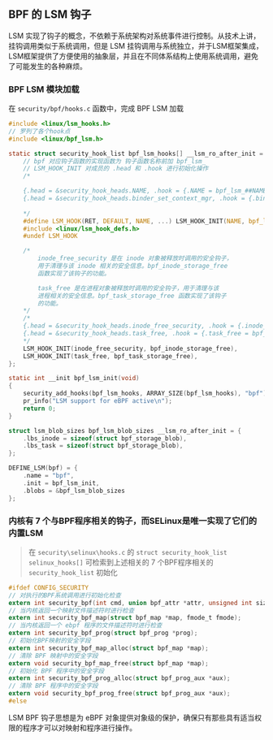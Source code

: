 ## BPF 的 LSM 钩子

LSM 实现了钩子的概念，不依赖于系统架构对系统事件进行控制。从技术上讲，挂钩调用类似于系统调用，但是 LSM 挂钩调用与系统独立，并于LSM框架集成，LSM框架提供了方便使用的抽象层，并且在不同体系结构上使用系统调用，避免了可能发生的各种麻烦。

### BPF LSM 模块加载

在 `security/bpf/hooks.c` 函数中，完成 BPF LSM 加载
```c
#include <linux/lsm_hooks.h>
// 罗列了各个hook点
#include <linux/bpf_lsm.h>

static struct security_hook_list bpf_lsm_hooks[] __lsm_ro_after_init = {
	// bpf 对应钩子函数的实现函数为 钩子函数名称前加 bpf_lsm_
	// LSM_HOOK_INIT 对成员的 .head 和 .hook 进行初始化操作
	/*

	{.head = &security_hook_heads.NAME, .hook = {.NAME = bpf_lsm_##NAME}}
	{.head = &security_hook_heads.binder_set_context_mgr, .hook = {.binder_set_context_mgr = bpf_lsm_binder_set_context_mgr}}
	
	*/
	#define LSM_HOOK(RET, DEFAULT, NAME, ...) LSM_HOOK_INIT(NAME, bpf_lsm_##NAME),
	#include <linux/lsm_hook_defs.h>
	#undef LSM_HOOK

	/*
		inode_free_security 是在 inode 对象被释放时调用的安全钩子，
		用于清理与该 inode 相关的安全信息。bpf_inode_storage_free 
		函数实现了该钩子的功能。

		task_free 是在进程对象被释放时调用的安全钩子，用于清理与该
		进程相关的安全信息。bpf_task_storage_free 函数实现了该钩子
		的功能。
	*/
	/*
	{.head = &security_hook_heads.inode_free_security, .hook = {.inode_free_security = bpf_inode_storage_free}}
	{.head = &security_hook_heads.task_free, .hook = {.task_free = bpf_task_storage_free}}
	*/
	LSM_HOOK_INIT(inode_free_security, bpf_inode_storage_free),
	LSM_HOOK_INIT(task_free, bpf_task_storage_free),
};

static int __init bpf_lsm_init(void)
{
	security_add_hooks(bpf_lsm_hooks, ARRAY_SIZE(bpf_lsm_hooks), "bpf");
	pr_info("LSM support for eBPF active\n");
	return 0;
}

struct lsm_blob_sizes bpf_lsm_blob_sizes __lsm_ro_after_init = {
	.lbs_inode = sizeof(struct bpf_storage_blob),
	.lbs_task = sizeof(struct bpf_storage_blob),
};

DEFINE_LSM(bpf) = {
	.name = "bpf",
	.init = bpf_lsm_init,
	.blobs = &bpf_lsm_blob_sizes
};
```


### 内核有 7 个与BPF程序相关的钩子，而SELinux是唯一实现了它们的内置LSM

> 在 `security\selinux\hooks.c` 的 `struct security_hook_list selinux_hooks[]` 可检索到上述相关的 7 个BPF程序相关的 `security_hook_list` 初始化 

```c
#ifdef CONFIG_SECURITY
// 对执行的BPF系统调用进行初始化检查
extern int security_bpf(int cmd, union bpf_attr *attr, unsigned int size);
// 当内核返回一个映射文件描述符时进行检查
extern int security_bpf_map(struct bpf_map *map, fmode_t fmode);
// 当内核返回一个 ebpf 程序的文件描述符时进行检查
extern int security_bpf_prog(struct bpf_prog *prog);
// 初始化BPF映射的安全字段
extern int security_bpf_map_alloc(struct bpf_map *map);
// 清除 BPF 映射中的安全字段
extern void security_bpf_map_free(struct bpf_map *map);
// 初始化 BPF 程序中的安全字段
extern int security_bpf_prog_alloc(struct bpf_prog_aux *aux);
// 清除 BPF 程序中的安全字段
extern void security_bpf_prog_free(struct bpf_prog_aux *aux);
#else
```
LSM BPF 钩子思想是为 eBPF 对象提供对象级的保护，确保只有那些具有适当权限的程序才可以对映射和程序进行操作。


